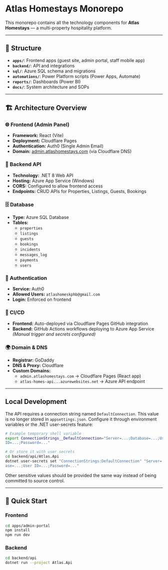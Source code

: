 # Atlas Homestays Monorepo

This monorepo contains all the technology components for **Atlas Homestays** — a multi-property hospitality platform.

---

## 📁 Structure

- **`apps/`**: Frontend apps (guest site, admin portal, staff mobile app)
- **`backend/`**: API and integrations
- **`sql/`**: Azure SQL schema and migrations
- **`automations/`**: Power Platform scripts (Power Apps, Automate)
- **`reports/`**: Dashboards (Power BI)
- **`docs/`**: System architecture and SOPs

---

## 🏗️ Architecture Overview

### 🌐 Frontend (Admin Panel)
- **Framework:** React (Vite)
- **Deployment:** Cloudflare Pages
- **Authentication:** Auth0 (Single Admin Email)
- **Domain:** [admin.atlashomestays.com](https://admin.atlashomestays.com) (via Cloudflare DNS)

### 🔄 Backend API
- **Technology:** .NET 8 Web API
- **Hosting:** Azure App Service (Windows)
- **CORS:** Configured to allow frontend access
- **Endpoints:** CRUD APIs for Properties, Listings, Guests, Bookings

### 🗄️ Database
- **Type:** Azure SQL Database
- **Tables:**  
  - `properties`  
  - `listings`  
  - `guests`  
  - `bookings`  
  - `incidents`  
  - `messages_log`  
  - `payments`  
  - `users`

### 🔐 Authentication
- **Service:** Auth0
- **Allowed Users:** `atlashomeskphb@gmail.com`
- **Login:** Enforced on frontend

### 🔁 CI/CD
- **Frontend:** Auto-deployed via Cloudflare Pages GitHub integration
- **Backend:** GitHub Actions workflows deploying to Azure App Service  
  _(Manual trigger and secrets configured)_

### 🌍 Domain & DNS
- **Registrar:** GoDaddy
- **DNS & Proxy:** Cloudflare
- **Custom Domains:**
  - `admin.atlashomestays.com` → Cloudflare Pages (React app)
  - `atlas-homes-api...azurewebsites.net` → Azure API endpoint
---

## Local Development

The API requires a connection string named `DefaultConnection`. This value is no
longer stored in `appsettings.json`. Configure it through environment variables
or the .NET user-secrets feature:

```bash
# Example temporary shell variable
export ConnectionStrings__DefaultConnection="Server=...;Database=...;User
ID=...;Password=..."

# Or store it with user secrets
cd backend/api/Atlas.Api
dotnet user-secrets set "ConnectionStrings:DefaultConnection" "Server=...;Datab
ase=...;User ID=...;Password=..."
```

Other sensitive values should be provided the same way instead of being
committed to source control.

---

## 🚀 Quick Start

### Frontend
```bash
cd apps/admin-portal
npm install
npm run dev
```

### Backend
```bash
cd backend/api
dotnet run --project Atlas.Api
```

